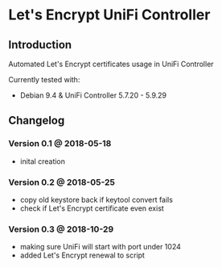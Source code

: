 
# Let's Encrypt UniFi Controller

## Introduction

Automated Let's Encrypt certificates usage in UniFi Controller

Currently tested with:

 - Debian 9.4 & UniFi Controller 5.7.20 - 5.9.29

## Changelog
### Version 0.1 @ 2018-05-18

 - inital creation

### Version 0.2 @ 2018-05-25
- copy old keystore back if keytool convert fails
- check if Let's Encrypt certificate even exist

### Version 0.3 @ 2018-10-29
- making sure UniFi will start with port under 1024
- added Let's Encrypt renewal to script
